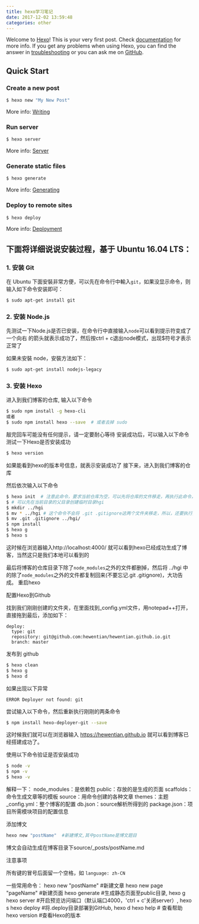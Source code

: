 ```yaml
---
title: hexo学习笔记
date: 2017-12-02 13:59:48
categories: other
---
```

Welcome to [Hexo](https://hexo.io/)! This is your very first post. Check [documentation](https://hexo.io/docs/) for more info. If you get any problems when using Hexo, you can find the answer in [troubleshooting](https://hexo.io/docs/troubleshooting.html) or you can ask me on [GitHub](https://github.com/hexojs/hexo/issues).

## Quick Start

### Create a new post

``` bash
$ hexo new "My New Post"
```

More info: [Writing](https://hexo.io/docs/writing.html)

### Run server

``` bash
$ hexo server
```

More info: [Server](https://hexo.io/docs/server.html)

### Generate static files

``` bash
$ hexo generate
```

More info: [Generating](https://hexo.io/docs/generating.html)

### Deploy to remote sites

``` bash
$ hexo deploy
```

More info: [Deployment](https://hexo.io/docs/deployment.html)

## 下面将详细说说安装过程，基于 Ubuntu 16.04 LTS：
### 1. 安装 Git
在 Ubuntu 下面安裝非常方便，可以先在命令行中輸入`git`，如果没显示命令，则输入如下命令安装即可：
``` bash
$ sudo apt-get install git
```

### 2. 安装 Node.js
先测试一下Node.js是否已安装，在命令行中直接输入`node`可以看到提示符变成了一个向右
的箭头就表示成功了，然后按ctrl + c退出node模式，出现$符号才表示正常了

如果未安裝 node，安裝方法如下：
``` bash
$ sudo apt-get install nodejs-legacy
```

### 3. 安装 Hexo
进入到我们博客的仓库, 输入以下命令
``` bash
$ sudo npm install -g hexo-cli
或者
$ sudo npm install hexo --save  # 或者去掉 sudo
```
敲完回车可能没有任何提示，请一定要耐心等待
安装成功后，可以输入以下命令测试一下Hexo是否安装成功
``` bash
$ hexo version
```
如果能看到hexo的版本号信息，就表示安装成功了
接下来，进入到我们博客的仓库

然后依次输入以下命令
``` bash
$ hexo init  # 注意此命令，要求当前仓库为空，可以先将仓库的文件移走，再执行此命令，然后再将文件移回来。
$ # 可以先在当前目录的父目录创建临时目录hgi
$ mkdir ../hgi
$ mv * ../hgi # 这个命令不会将 .git .gitignore这两个文件夹移走，所以，还要执行如下命令
$ mv .git .gitignore ../hgi/
$ npm install
$ hexo g
$ hexo s
```
这时候在浏览器输入http://localhost:4000/ 就可以看到hexo已经成功生成了博客，当然这只是我们本地可以看到的

最后将博客的仓库目录下除了`node_modules`之外的文件都删掉，然后将 ../hgi 中的除了`node_modules`之外的文件都复制回来(不要忘记.git .gitignore)，大功告成。
重启hexo

配置Hexo到Github

找到我们刚刚创建的文件夹，在里面找到_config.yml文件，用notepad++打开，直接拖到最后，添加如下：

    deploy:
      type: git
      repository: git@github.com:hewentian/hewentian.github.io.git
      branch: master

发布到 github
``` bash
$ hexo clean
$ hexo g
$ hexo d
```
如果出现以下异常

    ERROR Deployer not found: git

尝试输入以下命令，然后重新执行刚刚的两条命令
``` bash
$ npm install hexo-deployer-git --save
```
这时候我们就可以在浏览器输入 https://hewentian.github.io 就可以看到博客已经搭建成功了。
  

使用以下命令验证是否安装成功
``` bash
$ node -v
$ npm -v
$ hexo -v
```
解释一下：
node_modules：是依赖包
public：存放的是生成的页面
scaffolds：命令生成文章等的模板
source：用命令创建的各种文章
themes：主题
_config.yml：整个博客的配置
db.json：source解析所得到的
package.json：项目所需模块项目的配置信息


添加博文
``` bash
hexo new "postName"  #新建博文,其中postName是博文题目
```
博文会自动生成在博客目录下source/_posts/postName.md


注意事项

所有键的冒号后面留一个空格，如 `language: zh-CN`


一些常用命令：
hexo new "postName" #新建文章
hexo new page "pageName" #新建页面
hexo generate #生成静态页面至public目录, hexo g
hexo server #开启预览访问端口（默认端口4000，'ctrl + c'关闭server）, hexo s
hexo deploy #将.deploy目录部署到GitHub, hexo d
hexo help # 查看帮助
hexo version #查看Hexo的版本

